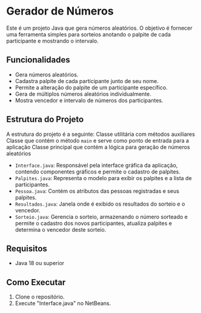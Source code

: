 # Gerador de Números

Este é um projeto Java que gera números aleatórios. O objetivo é fornecer uma ferramenta simples para sorteios anotando o palpite de cada participante e mostrando o intervalo.

## Funcionalidades

- Gera números aleatórios.
- Cadastra palpite de cada participante junto de seu nome.
- Permite a alteração do palpite de um participante específico.
- Gera de múltiplos números aleatórios individualmente.
- Mostra vencedor e intervalo de números dos participantes.

## Estrutura do Projeto

A estrutura do projeto é a seguinte:
Classe utilitária com métodos auxiliares
Classe que contém o método `main` e serve como ponto de entrada para a aplicação
Classe principal que contém a lógica para geração de números aleatórios

- `Interface.java`: Responsável pela interface gráfica da aplicação, contendo componentes gráficos e permite o cadastro de palpites.
- `Palpites.java`: Representa o modelo para exibir os palpites e a lista de participantes.
- `Pessoa.java`: Contém os atributos das pessoas registradas e seus palpites.
- `Resultados.java`: Janela onde é exibido os resultados do sorteio e o vencedor.
- `Sorteio.java`: Gerencia o sorteio, armazenando o número sorteado e permite o cadastro dos novos participantes, atualiza palpites e determina o vencedor deste sorteio.

## Requisitos

- Java 18 ou superior

## Como Executar

1. Clone o repositório.
2. Execute "Interface.java" no NetBeans.
